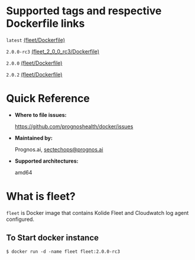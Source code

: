 # Supported tags and respective Dockerfile links

`latest` [(fleet/Dockerfile)](https://github.com/prognoshealth/docker/blob/master/fleet/Dockerfile)

`2.0.0-rc3` [(fleet_2_0_0_rc3/Dockerfile)](https://github.com/prognoshealth/docker/blob/fleet_2_0_0_rc3/fleet/Dockerfile)

`2.0.0` [(fleet/Dockerfile)](https://github.com/prognoshealth/docker/blob/master/fleet/Dockerfile)

`2.0.2` [(fleet/Dockerfile)](https://github.com/prognoshealth/docker/blob/fleet_2.0.2/fleet/Dockerfile)

# Quick Reference
- **Where to file issues:**

    https://github.com/prognoshealth/docker/issues
    
- **Maintained by:**

    Prognos.ai, sectechops@prognos.ai

- **Supported architectures:**

    amd64

# What is fleet?

`fleet` is Docker image that contains Kolide Fleet and Cloudwatch log agent configured.

## To Start docker instance

```
$ docker run -d -name fleet fleet:2.0.0-rc3
```
